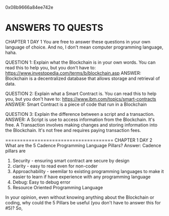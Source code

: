 0x08b9666a84ee742e

ANSWERS TO QUESTS
=====================================
CHAPTER 1
DAY 1
You are free to answer these questions in your own language of choice. And no, I don't mean computer programming language, haha.

QUESTION 1: Explain what the Blockchain is in your own words. You can read this to help you, but you don't have to: https://www.investopedia.com/terms/b/blockchain.asp
ANSWER: Blockchain is a decentralized database that allows storage and retrieval of data.

QUESTION 2: Explain what a Smart Contract is. You can read this to help you, but you don't have to: https://www.ibm.com/topics/smart-contracts
ANSWER: Smart Contract is a piece of code that run in a Blockchain

QUESTION 3: Explain the difference between a script and a transaction.
ANSWER:
A Script is use to access information from the Blockchain. It's free.
A Transaction involves making changes and storing information into the Blockchain. It's not free and requires paying transaction fees.

=====================================
CHAPTER 1
DAY 2
What are the 5 Cadence Programming Language Pillars?
Answer: Cadence pillars are
1. Security - ensuring smart contract are secure by design
2. clarity - easy to read even for non-coder
3. Approachability - seemilar to existing programming languages to make it easier to learn if have experience with any programming language
4. Debug: Easy to debug error
5. Resource Oriented Programming Language

In your opinion, even without knowing anything about the Blockchain or coding, why could the 5 Pillars be useful (you don't have to answer this for #5)?
So, 
